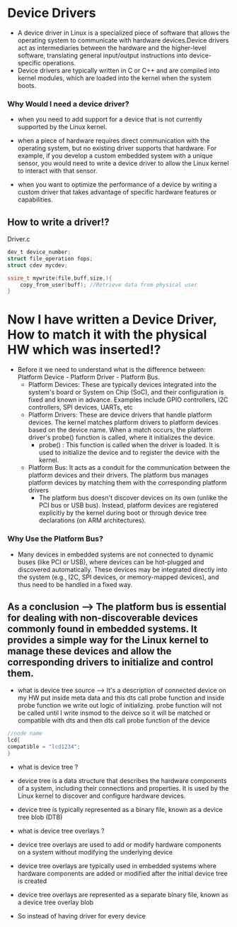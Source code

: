 # Device Drivers
- A device driver in Linux is a specialized piece of software that allows the operating system to communicate with hardware devices.Device drivers act as intermediaries between the hardware and the higher-level software, translating general input/output instructions into device-specific operations.
- Device drivers are typically written in C or C++ and are compiled into kernel modules, which are loaded into the kernel when the system boots.

### Why Would I need a device driver?
- when you need to add support for a device that is not currently supported by the Linux kernel.

- when a piece of hardware requires direct communication with the operating system, but no existing driver supports that hardware. For example, if you develop a custom embedded system with a unique sensor, you would need to write a device driver to allow the Linux kernel to interact with that sensor.

- when you want to optimize the performance of a device by writing a custom driver that takes advantage of specific hardware features or capabilities.

## How to write a driver!?

Driver.c 

```C
dev_t device_number;
struct file_operation fops;
struct cdev mycdev;

ssize_t mywrite(file,buff,size,){
    copy_from_user(buff); //Retrieve data from physical user
}
```

# Now I have written a Device Driver, How to match it with the physical HW which was inserted!?

- Before it we need to understand what is the difference between: Platform Device - Platform Driver - Platform Bus.
    - Platform Devices: These are typically devices integrated into the system's board or System on Chip (SoC), and their configuration is fixed and known in advance. Examples include GPIO controllers, I2C controllers, SPI devices, UARTs, etc
    - Platform Drivers: These are device drivers that handle platform devices. The kernel matches platform drivers to platform devices based on the device name. When a match occurs, the platform driver's probe() function is called, where it initializes the device.
        - probe() : This function is called when the driver is loaded. It is used to initialize the device and to register the device with the kernel.
    - Platform Bus: It acts as a conduit for the communication between the platform devices and their drivers. The platform bus manages platform devices by matching them with the corresponding platform drivers
        - The platform bus doesn't discover devices on its own (unlike the PCI bus or USB bus). Instead, platform devices are registered explicitly by the kernel during boot or through device tree declarations (on ARM architectures).

### Why Use the Platform Bus?
- Many devices in embedded systems are not connected to dynamic buses (like PCI or USB), where devices can be hot-plugged and discovered automatically. These devices may be integrated directly into the system (e.g., I2C, SPI devices, or memory-mapped devices), and thus need to be handled in a fixed way.

## As a conclusion --> The platform bus is essential for dealing with non-discoverable devices commonly found in embedded systems. It provides a simple way for the Linux kernel to manage these devices and allow the corresponding drivers to initialize and control them.

- what is device tree source --> It's a description of connected device on my HW put inside meta data and this dts call probe function and inside probe function we write out logic of initializing.
probe function will not be called until I write insmod to the deivce so it will be matched or compatible with dts and then dts call probe function of the device 
```c
//node name
lcd{
compatible = "lcd1234";
}
```
- what is device tree ?
- device tree is a data structure that describes the hardware components of a system, including their connections and properties. It is used by the Linux kernel to discover and configure hardware devices.
- device tree is typically represented as a binary file, known as a device tree blob (DTB)

- what is device tree overlays ?
- device tree overlays are used to add or modify hardware components on a system without modifying the underlying device
- device tree overlays are typically used in embedded systems where hardware components are added or modified after the initial device tree is created
- device tree overlays are represented as a separate binary file, known as a device tree overlay blob 

- So instead of having driver for every device 